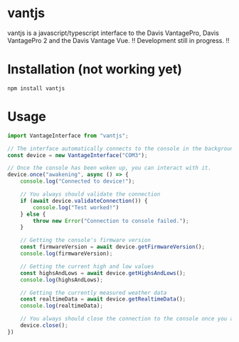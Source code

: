 # vantjs
vantjs is a javascript/typescript interface to the Davis VantagePro, Davis VantagePro 2 and the Davis Vantage Vue. 
‼ Development still in progress. ‼

# Installation (not working yet)

```
npm install vantjs
```

# Usage

```typescript
import VantageInterface from "vantjs";

// The interface automatically connects to the console in the background and tries to wake it up.
const device = new VantageInterface("COM3");

// Once the console has been woken up, you can interact with it.
device.once("awakening", async () => {
    console.log("Connected to device!");

    // You always should validate the connection
    if (await device.validateConnection()) {
        console.log("Test worked!")
    } else {
        throw new Error("Connection to console failed.");
    }

    // Getting the console's firmware version
    const firmwareVersion = await device.getFirmwareVersion();
    console.log(firmwareVersion);

    // Getting the current high and low values
    const highsAndLows = await device.getHighsAndLows();
    console.log(highsAndLows);

    // Getting the currently measured weather data
    const realtimeData = await device.getRealtimeData();
    console.log(realtimeData);

    // You always should close the connection to the console once you are done
    device.close();
})
```
